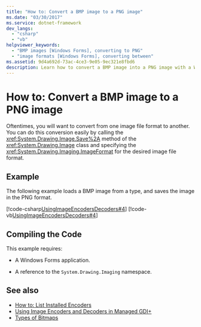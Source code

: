 ```yaml
---
title: "How to: Convert a BMP image to a PNG image"
ms.date: "03/30/2017"
ms.service: dotnet-framework
dev_langs: 
  - "csharp"
  - "vb"
helpviewer_keywords: 
  - "BMP images [Windows Forms], converting to PNG"
  - "image formats [Windows Forms], converting between"
ms.assetid: 9d4a692d-73ac-4ce3-9e05-9ec321e8fbd6
description: Learn how to convert a BMP image into a PNG image with a Windows Forms application and a reference to the System.Drawing.Imaging namespace.
---
```

# How to: Convert a BMP image to a PNG image

Oftentimes, you will want to convert from one image file format to another. You can do this conversion easily by calling the <xref:System.Drawing.Image.Save%2A> method of the <xref:System.Drawing.Image> class and specifying the <xref:System.Drawing.Imaging.ImageFormat> for the desired image file format.  
  
## Example  

 The following example loads a BMP image from a type, and saves the image in the PNG format.  
  
 [!code-csharp[UsingImageEncodersDecoders#4](~/samples/snippets/csharp/VS_Snippets_Winforms/UsingImageEncodersDecoders/CS/Form1.cs#4)]
 [!code-vb[UsingImageEncodersDecoders#4](~/samples/snippets/visualbasic/VS_Snippets_Winforms/UsingImageEncodersDecoders/VB/Form1.vb#4)]  
  
## Compiling the Code  

 This example requires:  
  
- A Windows Forms application.  
  
- A reference to the `System.Drawing.Imaging` namespace.  
  
## See also

- [How to: List Installed Encoders](how-to-list-installed-encoders.md)
- [Using Image Encoders and Decoders in Managed GDI+](using-image-encoders-and-decoders-in-managed-gdi.md)
- [Types of Bitmaps](types-of-bitmaps.md)

